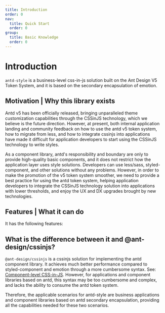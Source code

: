 ```yaml
---
title: Introduction
order: 0
nav:
  title: Quick Start
  order: 0
group:
  title: Basic Knowledge
  order: 0
---
```


# Introduction

`antd-style` is a business-level css-in-js solution built on the Ant Design V5 Token System, and it is based on the secondary encapsulation of emotion.

## Motivation | Why this library exists

Antd v5 has been officially released, bringing unparalleled theme customization capabilities through the CSSinJS technology, which we believe is the future direction. However, at present, both internal application landing and community feedback on how to use the antd v5 token system, how to migrate from less, and how to integrate cssinjs into applications have made it difficult for application developers to start using the CSSinJS technology to write styles.

As a component library, antd's responsibility and boundary are only to provide high-quality basic components, and it does not restrict how the application layer uses style solutions. Developers can use less/sass, styled-component, and other solutions without any problems. However, in order to make the promotion of the v5 token system smoother, we need to provide a best practice for using the antd token system, helping application developers to integrate the CSSinJS technology solution into applications with lower thresholds, and enjoy the UX and DX upgrades brought by new technologies.

## Features | What it can do

It has the following features:

<Features></Feature>

## What is the difference between it and @ant-design/cssinjs?

`@ant-design/cssinjs` is a cssinjs solution for implementing the antd component library. It achieves much better performance compared to styled-component and emotion through a more cumbersome syntax. See: [Component-level CSS-in-JS](https://ant.design/docs/blog/css-in-js-cn). However, for applications and component libraries based on antd, this syntax may be too cumbersome and complex, and lacks the ability to consume the antd token system.

Therefore, the applicable scenarios for antd-style are business applications and component libraries based on antd secondary encapsulation, providing all the capabilities needed for these two scenarios.
